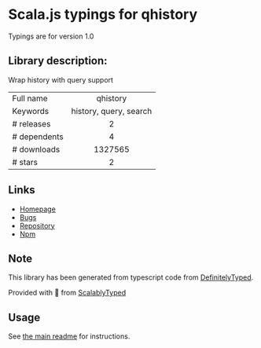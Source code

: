 
# Scala.js typings for qhistory

Typings are for version 1.0

## Library description:
Wrap history with query support

|                    |                 |
| ------------------ | :-------------: |
| Full name          | qhistory |
| Keywords           | history, query, search |
| # releases         | 2 |
| # dependents       | 4 |
| # downloads        | 1327565 |
| # stars            | 2 |

## Links
- [Homepage](https://github.com/pshrmn/qhistory#readme)
- [Bugs](https://github.com/pshrmn/qhistory/issues)
- [Repository](https://github.com/pshrmn/qhistory)
- [Npm](https://www.npmjs.com/package/qhistory)
    


## Note
This library has been generated from typescript code from [DefinitelyTyped](https://definitelytyped.org).

Provided with :purple_heart: from [ScalablyTyped](https://github.com/oyvindberg/ScalablyTyped)

## Usage
See [the main readme](../../readme.md) for instructions.


